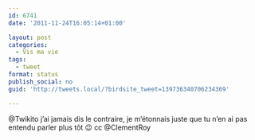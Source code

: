 ```yaml
---
id: 6741
date: '2011-11-24T16:05:14+01:00'

layout: post
categories:
  - Vis ma vie
tags:
  - tweet
format: status
publish_social: no
guid: 'http://tweets.local/?birdsite_tweet=139736340706234369'

---
```


@Twikito j’ai jamais dis le contraire, je m’étonnais juste que tu n’en ai pas entendu parler plus tôt 😉 cc @ClementRoy